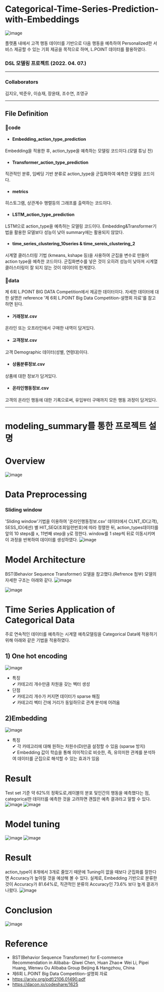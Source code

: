 # Categorical-Time-Series-Prediction-with-Embeddings
![image](https://user-images.githubusercontent.com/87710236/163808952-e3c93f9e-2f47-4373-b624-bde02608babf.png)

플랫폼 내에서 고객 행동 데이터를 기반으로 다음 행동을 예측하여 Personalized한 서비스 제공할 수 있는 기회 제공을 목적으로 하며, L.POINT 데이터를 활용하였다.
### DSL 모델링 프로젝트 (2022. 04. 07.)
___

### Collaborators
김지오, 박준우, 이승재, 장윤태, 조수연, 조영규
___
## File Definition
### 📁code
* #### Embedding_action_type_prediction   
Embedding을 적용한 후, action_type을 예측하는 모델링 코드이다.(모델 튜닝 전)   
* #### Transformer_action_type_prediction   
직관적인 분류, 임베딩 기반 분류로 action_type을 군집화하여 예측한 모델링 코드이다.
* #### metrics   
히스토그램, 상관계수 행렬등의 그래프를 출력하는 코드이다. 
* #### LSTM_action_type_prediction   
LSTM으로 action_type을 예측하는 모델링 코드이다. Embedding&Transformer기법을 활용한 모델보다 성능이 낮아 summary에는 활용되지 않았다.
* #### time_series_clustering_10series & time_sereis_clustering_2   
시계열 클러스터링 기법 (kmeans, kshape 등)을 사용하여 군집을 변수로 만들어 action type을 예측한 코드이다. 군집화변수를 넣은 것이 오히려 성능이 낮아져 시계열 클러스터링이 잘 되지 않는 것이 데이터의 한계였다.

### 📁data
제 6회 L.POINT BIG DATA Competition에서 제공한 데이터이다. 자세한 데이터에 대한 설명은 reference '제 6회 L.POINT Big Data Competition-설명회 자료'를 참고하면 된다.   
* #### 거래정보.csv   
온라인 또는 오프라인에서 구매한 내역이 담겨있다.
* #### 고객정보.csv
고객 Demographic 데이터(성별, 연령대)이다.   
* #### 상품분류정보.csv   
상품에 대한 정보가 담겨있다.
* #### 온라인행동정보.csv   
고객의 온라인 행동에 대한 기록으로써, 유입부터 구매까지 모든 행동 과정이 담겨있다.
___
# modeling_summary를 통한 프로젝트 설명

# Overview
![image](https://user-images.githubusercontent.com/87710236/163808879-1f22bf51-ec87-4327-8676-11a8e7861380.png)

# Data Preprocessing
### Sliding window
'Sliding window'기법을 이용하여 '온라인행동정보.csv' 데이터에서 CLNT_ID(고객), SESS_ID(세션) 별 HIT_SEQ(조회일련번호)에 따라 정렬한 뒤, action_types데이터를 앞의 10 steps를 x, 11번째 step을 y로 정한다. window를 1 step씩 뒤로 이동시키며 이 과정을 반복하여 데이터를 생성하였다.
![image](https://user-images.githubusercontent.com/87710236/163809130-bd529dc9-9d33-4861-b4b9-24eac47dfa9f.png)


# Model Architecture
BST(Behavior Sequence Transformer) 모델을 참고했다.(Refrence 첨부) 모델의 자세한 구조는 아래와 같다.
![image](https://user-images.githubusercontent.com/87710236/163809567-e47feb71-be39-407f-b795-2c2ef6fe6063.png)

![image](https://user-images.githubusercontent.com/87710236/163809514-ea51ded8-89bf-4cab-83f3-9172f715bcdf.png)

# Time Series Application of Categorical Data
주로 연속적인 데이터를 예측하는 시계열 예측모델링을 Categorical Data에 적용하기 위해 아래와 같은 기법을 적용하였다.

## 1) One hot encoding
![image](https://user-images.githubusercontent.com/87710236/163809728-b217ebef-5b80-4884-870a-ffe31c95b0bb.png)
* 특징   
✔ 카테고리 개수만큼 차원을 갖는 벡터 생성   
* 단점   
✔ 카테고리 개수가 커지면 데이터가 sparse 해짐   
✔ 카테고리 벡터 간에 거리가 동일하므로 관계 분석에 어려움   

## 2)Embedding
![image](https://user-images.githubusercontent.com/87710236/163809839-c3c1860e-d621-4eb4-b5f2-936e025df2b8.png)
* 특징   
✔ 각 카테고리에 대해 원하는 차원수(D)만큼 설정할 수 있음 (sparse 방지)   
✔ Embedding 값이 학습을 통해 의미적으로 비슷한, 즉, 유의미한 관계를 분석하여 데이터를 군집으로 해석할 수 있는 효과가 있음   

# Result
Test set 기준 약 62%의 정확도로,레이블의 분포 및인간의 행동을 예측했다는 점, categorical한 데이터를 예측한 것을 고려하면 괜찮은 예측 결과라고 말할 수 있다.
![image](https://user-images.githubusercontent.com/87710236/163810941-152be157-c434-4fee-aa21-410378cd84b2.png)
![image](https://user-images.githubusercontent.com/87710236/163810987-984be1e8-4ab2-48b6-a3a4-20054f483f3d.png)

# Model tuning
![image](https://user-images.githubusercontent.com/87710236/163810830-00ce737b-fafe-401b-bab5-60b8d1b2a6e2.png)
![image](https://user-images.githubusercontent.com/87710236/163810862-ca98b952-9bf4-4a3d-bbe9-82d0ac3828fc.png)

# Result
action_type이 8개에서 3개로 줄었기 때문에 Tuning이 없을 때보다 군집화를 잘한다면 Accuracy가 높아질 것을 예상해 볼 수 있다. 실제로, Embedding 기반으로 분류한 것이 Accuracy가 81.64%로, 직관적인 분류의 Accuracy인 73.6% 보다 높게 결과가 나왔다. 
![image](https://user-images.githubusercontent.com/87710236/163810898-bae74eee-7760-4ead-bdf6-0ec994a60968.png)

# Conclusion
![image](https://user-images.githubusercontent.com/87710236/163810768-29b4242e-0c46-4db2-a9d5-5a68f9fd83d0.png)

# Reference
- BST(Behavior Sequence Transformer) for E-commerce Recommendation in Alibaba- Qiwei Chen, Huan Zhao∗ Wei Li, Pipei Huang, Wenwu Ou Alibaba Group Beijing & Hangzhou, China   
- 제6회 L.POINT Big Data Competition-설명회 자료
- https://arxiv.org/pdf/2106.01490.pdf
- https://dacon.io/codeshare/1625
